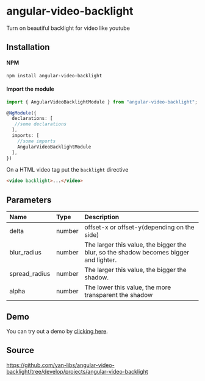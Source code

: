 # angular-video-backlight
Turn on beautiful backlight for video like youtube

## Installation
#### NPM
```
npm install angular-video-backlight
```

#### Import the module
```ts
import { AngularVideoBacklightModule } from "angular-video-backlight";

@NgModule({
  declarations: [
   //some declarations
  ],
  imports: [
    //some imports
    AngularVideoBacklightModule
  ],
})
```

On a HTML video tag put the `backlight` directive
```html
<video backlight>...</video>
```

## Parameters
| Name               | Type             | Description                                                                                |
|:-------------------|:-----------------|:-------------------------------------------------------------------------------------------|
| delta              | number           | offset-x or offset-y(depending on the side)                                                |
| blur_radius        | number           | The larger this value, the bigger the blur, so the shadow becomes bigger and lighter.      |
| spread_radius      | number           | The larger this value, the bigger the shadow.                                              |
| alpha              | number           | The lower this value, the more transparent the shadow                                      |


## Demo
You can try out a demo by [clicking here](https://yan-libs.github.io/angular-video-backlight/).

## Source
https://github.com/yan-libs/angular-video-backlight/tree/develop/projects/angular-video-backlight
